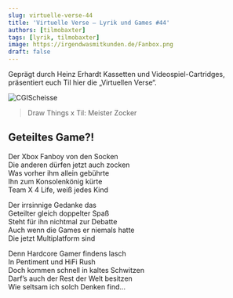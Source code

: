 ```yaml
---
slug: virtuelle-verse-44
title: 'Virtuelle Verse – Lyrik und Games #44'
authors: [tilmobaxter]
tags: [lyrik, tilmobaxter]
image: https://irgendwasmitkunden.de/Fanbox.png
draft: false
---
```


Geprägt durch Heinz Erhardt Kassetten und Videospiel-Cartridges, präsentiert euch Til hier die „Virtuellen Verse“.
<!--truncate-->

![CGIScheisse](https://irgendwasmitkunden.de/Fanbox.png)
> Draw Things x Til: Meister Zocker

## Geteiltes Game?!


Der Xbox Fanboy von den Socken  
Die anderen dürfen jetzt auch zocken  
Was vorher ihm allein gebührte  
Ihn zum Konsolenkönig kürte  
Team X 4 Life, weiß jedes Kind  
  
Der irrsinnige Gedanke das  
Geteilter gleich doppelter Spaß  
Steht für ihn nichtmal zur Debatte  
Auch wenn die Games er niemals hatte  
Die jetzt Multiplatform sind  
  
Denn Hardcore Gamer findens lasch  
In Pentiment und HiFi Rush  
Doch kommen schnell in kaltes Schwitzen  
Darf’s auch der Rest der Welt besitzen  
Wie seltsam ich solch Denken find…    



